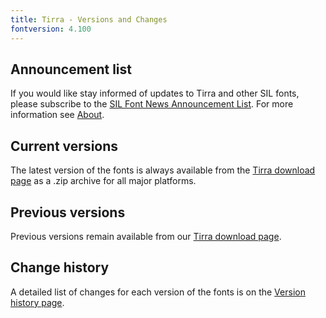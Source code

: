 ```yaml
---
title: Tirra - Versions and Changes
fontversion: 4.100
---
```


## Announcement list

If you would like stay informed of updates to Tirra and other SIL fonts, please subscribe to the [SIL Font News Announcement List](https://groups.google.com/a/groups.sil.org/forum/#!forum/sil-font-news). For more information see [About](about.md).

## Current versions

The latest version of the fonts is always available from the [Tirra download page](https://software.sil.org/tirra#downloads) as a .zip archive for all major platforms.

## Previous versions

Previous versions remain available from our [Tirra download page](https://software.sil.org/tirra#downloads).

## Change history

A detailed list of changes for each version of the fonts is on the [Version history page](history.md).
